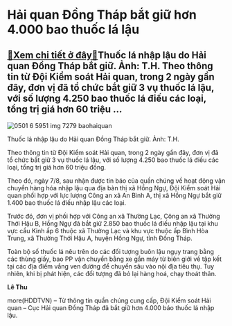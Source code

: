 Hải quan Đồng Tháp bắt giữ hơn 4.000 bao thuốc lá lậu
=====================================================

[:gift:Xem chi tiết ở đây:gift:](https://hddtvn.com/hai-quan-dong-thap-bat-giu-hon-4-000-bao-thuoc-la-lau/)Thuốc lá nhập lậu do Hải quan Đồng Tháp bắt giữ. Ảnh: T.H. Theo thông tin từ Đội Kiểm soát Hải quan, trong 2 ngày gần đây, đơn vị đã tổ chức bắt giữ 3 vụ thuốc lá lậu, với số lượng 4.250 bao thuốc lá điếu các loại, tổng trị giá hơn 60 triệu …
--------------------------------------------------------------------------------------------------------------------------------------------------------------------------------------------------------------------------------------------------





![0501 6 5951 img 7279 baohaiquan](https://haiquanonline.com.vn/stores/news_dataimages/hungdn/062019/04/09/in_article/0501_6-5951_IMG-7279_Baohaiquan.jpg?rt=20200810174944 "Thuốc lá nhập lậu do Hải quan Đồng Tháp bắt giữ.  Ảnh: T.H.")


Thuốc lá nhập lậu do Hải quan Đồng Tháp bắt giữ. Ảnh: T.H.



Theo thông tin từ Đội Kiểm soát Hải quan, trong 2 ngày gần đây, đơn vị đã tổ chức bắt giữ 3 vụ thuốc lá lậu, với số lượng 4.250 bao thuốc lá điếu các loại, tổng trị giá hơn 60 triệu đồng.


Theo đó, ngày 7/8, sau nhận được tin báo của quần chúng về hoạt động vận chuyển hàng hóa nhập lậu qua địa bàn thị xã Hồng Ngự, Đội Kiểm soát Hải quan phối hợp với lực lượng Công an xã An Bình A, thị xã Hồng Ngự bắt giữ 1.400 bao thuốc lá điếu nhập lậu các loại.


Trước đó, đơn vị phối hợp với Công an xã Thường Lạc, Công an xã Thường Thới Hậu B, Hồng Ngự đã bắt giữ 2.850 bao thuốc lá điếu nhập lậu tại khu vực cầu Kinh ấp 6 thuộc xã Thường Lạc và khu vực thuộc ấp Bình Hòa Trung, xã Thường Thới Hậu A, huyện Hồng Ngự, tỉnh Đồng Tháp.


Toàn bộ số thuốc lá nêu trên do các đối tượng buôn lậu ngụy trang bằng các thùng giấy, bao PP vận chuyển bằng xe gắn máy từ biên giới về tập kết tại các địa điểm vắng ven đường để chuyển sâu vào nội địa tiêu thụ. Tuy nhiên, khi bị phát hiện, các đối tượng đã bỏ lại hàng hoá, chạy thoát thân.




**Lê Thu**



more(HDDTVN) – Từ thông tin quần chúng cung cấp, Đội Kiểm soát Hải quan – Cục Hải quan Đồng Tháp đã bắt giữ hơn 4.000 báo thuốc lá nhập lậu.

